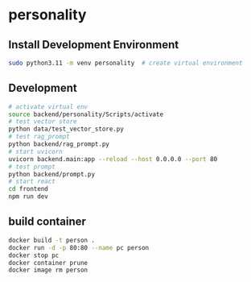 # personality

## Install Development Environment
```bash
sudo python3.11 -m venv personality  # create virtual environment

```

## Development
```bash
# activate virtual env
source backend/personality/Scripts/activate
# test vector store
python data/test_vector_store.py
# test rag_prompt
python backend/rag_prompt.py
# start uvicorn
uvicorn backend.main:app --reload --host 0.0.0.0 --port 80
# test prompt
python backend/prompt.py
# start react
cd frontend
npm run dev
```

## build container
```bash
docker build -t person .
docker run -d -p 80:80 --name pc person
docker stop pc
docker container prune
docker image rm person
```